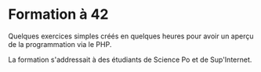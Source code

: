 # Formation à 42

Quelques exercices simples créés en quelques heures pour avoir un aperçu de la programmation via le PHP.

La formation s'addressait à des étudiants de Science Po et de Sup'Internet.
